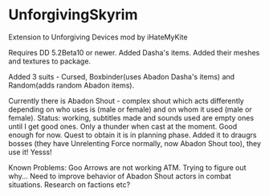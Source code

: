 # UnforgivingSkyrim
Extension to Unforgiving Devices mod by iHateMyKite

Requires DD 5.2Beta10 or newer.
Added Dasha's items. Added their meshes and textures to package. 

Added 3 suits - Cursed, Boxbinder(uses Abadon Dasha's items) and Random(adds random Abadon items).

Currently there is Abadon Shout - complex shout which acts differently depending on who uses is (male or female) and on whom it used (male or female).
Status: working, subtitles made and sounds used are empty ones until I get good ones. Only a thunder when cast at the moment. Good enough for now.
Quest to obtain it is in planning phase.
Added it to draugrs bosses (they have Unrelenting Force normally, now Abadon Shout too), they use it! Yesss!

Known Problems:
Goo Arrows are not working ATM. Trying to figure out why...
Need to improve behavior of Abadon Shout actors in combat situations. Research on factions etc?

